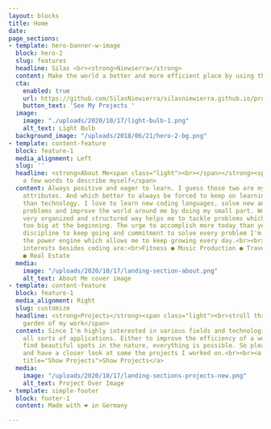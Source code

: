 ```yaml
---
layout: blocks
title: Home
date: 
page_sections:
- template: hero-banner-w-image
  block: hero-2
  slug: features
  headline: Silas <br><strong>Niewierra</strong>
  content: Make the world a better and more efficient place by using the latest technologies
  cta:
    enabled: true
    url: https://github.com/SilasNiewierra/silasniewierra.github.io/projects
    button_text: 'See My Projects '
  image:
    image: "./uploads/2020/10/17/light-bulb-1.png"
    alt_text: Light Bulb
  background_image: "/uploads/2018/06/21/hero-2-bg.png"
- template: content-feature
  block: feature-1
  media_alignment: Left
  slug: ''
  headline: <strong>About Me<span class="light"><br></span></strong><span class="light">just
    a few words to describe myself</span>
  content: Always positive and eager to learn. I guess those two are my most defining
    attributes. And which better to always be forced to keep on learning and improving
    than technology. I love to learn new coding languages, solve new and challenging
    problems and improve the world around me by doing my small part. Working in a
    very organized and structured way helps me to tackle problems which might seem
    too big at the beginning. The urge to accomplish more today than yesterday, the
    discipline to keep going and commitment to solve every problem I'm facing, is
    the power engine which allows me to keep growing every day.<br><br>Some of my
    interests besides coding are:<br>Fitness ● Music Production ● Traveling ● Investments
    ● Real Estate
  media:
    image: "/uploads/2020/10/17/landing-section-about.png"
    alt_text: About Me cover image
- template: content-feature
  block: feature-1
  media_alignment: Right
  slug: customize
  headline: <strong>Projects</strong><span class="light"><br>stroll through the digital
    garden of my work</span>
  content: Since I'm highly interested in various fields and technologies, I develop
    all sorts of applications. Either to improve the efficiency of a workout or to
    find beautiful spots in the nature, everything is possible. So please go ahead
    and have a closer look at some the projects I worked on.<br><br><a href="/projects"
    title="Show Projects">Show Projects</a>
  media:
    image: "/uploads/2020/10/17/landing-sections-projects-new.png"
    alt_text: Project Over Image
- template: simple-footer
  block: footer-1
  content: Made with ❤︎ in Germany

---
```


